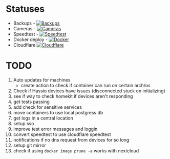 # Statuses
* Backups - [![Backups](https://github.com/jnstockley/infrastructure/actions/workflows/backups.yaml/badge.svg?branch=main)](https://github.com/jnstockley/infrastructure/actions/workflows/backups.yaml)
* Cameras - [![Cameras](https://github.com/jnstockley/infrastructure/actions/workflows/cameras.yaml/badge.svg)](https://github.com/jnstockley/infrastructure/actions/workflows/cameras.yaml)
* Speedtest - [![Speedtest](https://github.com/jnstockley/infrastructure/actions/workflows/speedtest.yaml/badge.svg)](https://github.com/jnstockley/infrastructure/actions/workflows/speedtest.yaml)
* Docker deploy - [![Docker](https://github.com/jnstockley/infrastructure/actions/workflows/docker.yml/badge.svg)](https://github.com/jnstockley/infrastructure/actions/workflows/docker.yml)
* Cloudflare [![Cloudflare](https://github.com/jnstockley/infrastructure/actions/workflows/cloudflare.yaml/badge.svg)](https://github.com/jnstockley/infrastructure/actions/workflows/cloudflare.yaml)

# TODO
1. Auto updates for machines
    - create action to check if container can run on certain arch/os
3. Check if Hassio devices have issues (disconnected stuck on initializing)
4. see if way to check homekit if devices aren't responding 
5. get tests passing
6. add check for sensitive services
7. move containers to use local postgress db
8. get logs in a central location
9. setup sso
10. improve test error messages and loggin
11. convert speedtest to use cloudflare speedtest
12. notifications if no dns request from devices for so long
13. setup git mirror
14. check if using `docker image prune -a` works with nextcloud
